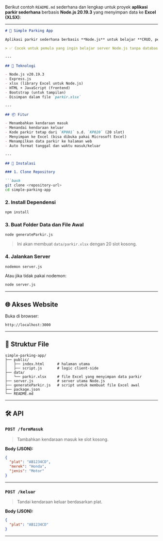 Berikut contoh `README.md` sederhana dan lengkap untuk proyek **aplikasi parkir sederhana** berbasis **Node.js 20.19.3** yang menyimpan data ke **Excel (XLSX)**:

---

````markdown
# 🚗 Simple Parking App

Aplikasi parkir sederhana berbasis **Node.js** untuk belajar **CRUD, pencarian, sorting**, dan manipulasi **file Excel (XLSX)**.

> ✅ Cocok untuk pemula yang ingin belajar server Node.js tanpa database.

---

## 🧰 Teknologi

- Node.js v20.19.3
- Express.js
- xlsx (library Excel untuk Node.js)
- HTML + JavaScript (frontend)
- Bootstrap (untuk tampilan)
- Disimpan dalam file `parkir.xlsx`

---

## 📦 Fitur

- Menambahkan kendaraan masuk
- Menandai kendaraan keluar
- Kode parkir tetap dari `KP001` s.d. `KP020` (20 slot)
- Menyimpan ke Excel (bisa dibuka pakai Microsoft Excel)
- Menampilkan data parkir ke halaman web
- Auto format tanggal dan waktu masuk/keluar

---

## 🚀 Instalasi

### 1. Clone Repository

```bash
git clone <repository-url>
cd simple-parking-app
````

### 2. Install Dependensi

```bash
npm install
```

### 3. Buat Folder Data dan File Awal

```bash
node generateParkir.js
```

> Ini akan membuat `data/parkir.xlsx` dengan 20 slot kosong.

### 4. Jalankan Server

```bash
nodemon server.js
```

Atau jika tidak pakai nodemon:

```bash
node server.js
```

---

## 🌐 Akses Website

Buka di browser:

```
http://localhost:3000
```

---

## 📝 Struktur File

```
simple-parking-app/
├── public/
│   ├── index.html      # halaman utama
│   ├── script.js       # logic client-side
├── data/
│   └── parkir.xlsx     # file Excel yang menyimpan data parkir
├── server.js           # server utama Node.js
├── generateParkir.js   # script untuk membuat file Excel awal
├── package.json
└── README.md
```

---

## 🛠 API

### `POST /formMasuk`

> Tambahkan kendaraan masuk ke slot kosong.

**Body (JSON):**

```json
{
  "plat": "AB1234CD",
  "merek": "Honda",
  "jenis": "Motor"
}
```

---

### `POST /keluar`

> Tandai kendaraan keluar berdasarkan plat.

**Body (JSON):**

```json
{
  "plat": "AB1234CD"
}
```

---

